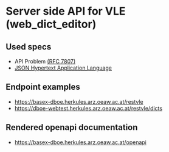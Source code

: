 # Server side API for VLE (web_dict_editor)

## Used specs

* API Problem [(RFC 7807)](https://tools.ietf.org/html/rfc7807)
* [JSON Hypertext Application Language](https://tools.ietf.org/html/draft-kelly-json-hal-08)

## Endpoint examples

* https://basex-dboe.herkules.arz.oeaw.ac.at/restvle
* https://dboe-webtest.herkules.arz.oeaw.ac.at/restvle/dicts

## Rendered openapi documentation

* https://basex-dboe.herkules.arz.oeaw.ac.at/openapi